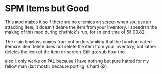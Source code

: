 # SPM Items but Good
This mod makes it so if there are no enemies on screen when you use an attacking item, it doesn't delete the item from your inventory.
I speedran the making of this mod during chefnick's run, for an end time of 58:03.82.

The main timeloss comes from not understanding that the function called itemdrv::itemDelete does not delete the item from your inventory, but rather deletes the icon of the item on screen. Still got sub hour tho

also it only works on PAL because I have nothing but pure hatred for my fellow man (but mostly because porting is hard :sob:)